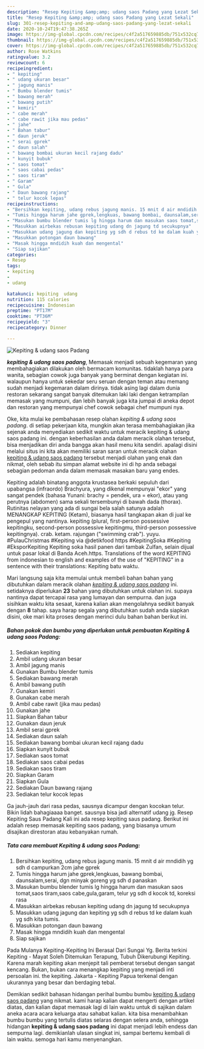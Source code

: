 ```yaml
---
description: "Resep Kepiting &amp;amp; udang saos Padang yang Lezat Sekali"
title: "Resep Kepiting &amp;amp; udang saos Padang yang Lezat Sekali"
slug: 301-resep-kepiting-and-amp-udang-saos-padang-yang-lezat-sekali
date: 2020-10-24T19:47:38.265Z
image: https://img-global.cpcdn.com/recipes/c4f2a517659885db/751x532cq70/kepiting-udang-saos-padang-foto-resep-utama.jpg
thumbnail: https://img-global.cpcdn.com/recipes/c4f2a517659885db/751x532cq70/kepiting-udang-saos-padang-foto-resep-utama.jpg
cover: https://img-global.cpcdn.com/recipes/c4f2a517659885db/751x532cq70/kepiting-udang-saos-padang-foto-resep-utama.jpg
author: Rose Watkins
ratingvalue: 3.2
reviewcount: 6
recipeingredient:
- " kepiting"
- " udang ukuran besar"
- " jagung manis"
- " Bumbu blender tumis"
- " bawang merah"
- " bawang putih"
- " kemiri"
- " cabe merah"
- " cabe rawit jika mau pedas"
- " jahe"
- " Bahan tabur"
- " daun jeruk"
- " serai gprek"
- " daun salah"
- " bawang bombai ukuran kecil rajang dadu"
- " kunyit bubuk"
- " saos tomat"
- " saos cabai pedas"
- " saos tiram"
- " Garam"
- " Gula"
- " Daun bawang rajang"
- " telur kocok lepas"
recipeinstructions:
- "Bersihkan kepiting, udang rebus jagung manis. 15 mnit d air mndidih yg sdh d campurkan 2cm jahe gprek"
- "Tumis hingga harum jahe gprek,lengkuas, bawang bombai, daunsalam,serai, dgn minyak goreng yg sdh d panaskan"
- "Masukan bumbu blender tumis lg hingga harum dan masukan saos tomat,saos tiram,saos cabe,gula,garam, telur yg sdh d kocok td, koreksi rasa"
- "Masukkan airbekas rebusan kepiting udang dn jagung td secukupnya"
- "Masukkan udang jagung dan kepiting yg sdh d rebus td ke dalam kuah yg sdh kita tumis."
- "Masukkan potongan daun bawang"
- "Masak hingga mndidih kuah dan mengental"
- "Siap sajikan"
categories:
- Resep
tags:
- kepiting
- 
- udang

katakunci: kepiting  udang 
nutrition: 115 calories
recipecuisine: Indonesian
preptime: "PT17M"
cooktime: "PT36M"
recipeyield: "3"
recipecategory: Dinner

---
```



![Kepiting &amp; udang saos Padang](https://img-global.cpcdn.com/recipes/c4f2a517659885db/751x532cq70/kepiting-udang-saos-padang-foto-resep-utama.jpg)

<b><i>kepiting &amp; udang saos padang</i></b>, Memasak menjadi sebuah kegemaran yang membahagiakan dilakukan oleh bermacam komunitas. tidaklah hanya para wanita, sebagian cowok juga banyak yang berminat dengan kegiatan ini. walaupun hanya untuk sekedar seru seruan dengan teman atau memang sudah menjadi kegemaran dalam dirinya. tidak asing lagi dalam dunia restoran sekarang sangat banyak ditemukan laki laki dengan ketrampilan memasak yang mumpuni, dan lebih banyak juga kita jumpai di aneka depot dan restoran yang mempunyai chef cowok sebagai chef mumpuni nya.

Oke, kita mulai ke pembahasan resep olahan <i>kepiting &amp; udang saos padang</i>. di setiap pekerjaan kita, mungkin akan terasa membahagiakan jika sejenak anda menyediakan sedikit waktu untuk meracik kepiting &amp; udang saos padang ini. dengan keberhasilan anda dalam meracik olahan tersebut, bisa menjadikan diri anda bangga akan hasil menu kita sendiri. apalagi disini melalui situs ini kita akan memiliki saran saran untuk meracik olahan <u>kepiting &amp; udang saos padang</u> tersebut menjadi olahan yang enak dan nikmat, oleh sebab itu simpan alamat website ini di hp anda sebagai sebagian pedoman anda dalam memasak masakan baru yang endes.

Kepiting adalah binatang anggota krustasea berkaki sepuluh dari upabangsa (infraordo) Brachyura, yang dikenal mempunyai &#34;ekor&#34; yang sangat pendek (bahasa Yunani: brachy = pendek, ura = ekor), atau yang perutnya (abdomen) sama sekali tersembunyi di bawah dada (thorax). Rutinitas nelayan yang ada di sungai bela salah satunya adalah MENANGKAP KEPITING (Ketam), biasanya hasil tangkapan akan di jual ke pengepul yang nantinya. kepiting (plural, first-person possessive kepitingku, second-person possessive kepitingmu, third-person possessive kepitingnya). crab. ketam. rajungan (&#34;swimming crab&#34;). yuyu. #PulauChristmas #Kepiting via @detikfood https #KepitingSoka #Kepiting #EksporKepiting Kepiting soka hasil panen dari tambak Zulfan, selain dijual untuk pasar lokal di Banda Aceh.https. Translations of the word KEPITING from indonesian to english and examples of the use of &#34;KEPITING&#34; in a sentence with their translations: Kepiting batu waktu.


Mari langsung saja kita memulai untuk membeli bahan bahan yang dibutuhkan dalam meracik olahan <u><i>kepiting &amp; udang saos padang</i></u> ini. setidaknya diperlukan <b>23</b> bahan yang dibutuhkan untuk olahan ini. supaya nantinya dapat tercapai rasa yang lumayan dan sempurna. dan juga sisihkan waktu kita sesaat, karena kalian akan mengolahnya sedikit banyak dengan <b>8</b> tahap. saya harap segala yang dibutuhkan sudah anda siapkan disini, oke mari kita proses dengan merinci dulu bahan bahan berikut ini.

<!--inarticleads1-->

##### Bahan pokok dan bumbu yang diperlukan untuk pembuatan Kepiting &amp; udang saos Padang:

1. Sediakan  kepiting
1. Ambil  udang ukuran besar
1. Ambil  jagung manis
1. Gunakan  Bumbu blender tumis
1. Sediakan  bawang merah
1. Ambil  bawang putih
1. Gunakan  kemiri
1. Gunakan  cabe merah
1. Ambil  cabe rawit (jika mau pedas)
1. Gunakan  jahe
1. Siapkan  Bahan tabur
1. Gunakan  daun jeruk
1. Ambil  serai gprek
1. Sediakan  daun salah
1. Sediakan  bawang bombai ukuran kecil rajang dadu
1. Siapkan  kunyit bubuk
1. Sediakan  saos tomat
1. Sediakan  saos cabai pedas
1. Sediakan  saos tiram
1. Siapkan  Garam
1. Siapkan  Gula
1. Sediakan  Daun bawang rajang
1. Sediakan  telur kocok lepas


Ga jauh-jauh dari rasa pedas, sausnya dicampur dengan kocokan telur. Bikin lidah bahagiaaaa banget. sausnya bisa jadi alternatif udang jg. Resep Kepiting Saus Padang Kali ini ada resep kepiting saus padang. Berikut ini adalah resep memasak kepiting saos padang, yang biasanya umum disajikan direstoran atau kebanyakan rumah. 

<!--inarticleads2-->

##### Tata cara membuat Kepiting &amp; udang saos Padang:

1. Bersihkan kepiting, udang rebus jagung manis. 15 mnit d air mndidih yg sdh d campurkan 2cm jahe gprek
1. Tumis hingga harum jahe gprek,lengkuas, bawang bombai, daunsalam,serai, dgn minyak goreng yg sdh d panaskan
1. Masukan bumbu blender tumis lg hingga harum dan masukan saos tomat,saos tiram,saos cabe,gula,garam, telur yg sdh d kocok td, koreksi rasa
1. Masukkan airbekas rebusan kepiting udang dn jagung td secukupnya
1. Masukkan udang jagung dan kepiting yg sdh d rebus td ke dalam kuah yg sdh kita tumis.
1. Masukkan potongan daun bawang
1. Masak hingga mndidih kuah dan mengental
1. Siap sajikan


Pada Mulanya Kepiting-Kepiting Ini Berasal Dari Sungai Yg. Berita terkini Kepiting - Mayat Soleh Ditemukan Terapung, Tubuh Dikerubungi Kepiting. Karena marah kepiting akan menjepit tali pemberat tersebut dengan sangat kencang. Bukan, bukan cara menangkap kepiting yang menjadi inti persoalan ini. the kepiting. Jakarta - Kepiting Papua terkenal dengan ukurannya yang besar dan berdaging tebal. 

Demikian sedikit bahasan hidangan perihal bumbu bumbu <u>kepiting &amp; udang saos padang</u> yang nikmat. kami harap kalian dapat mengerti dengan artikel diatas, dan kalian dapat memasak lagi di lain waktu untuk di sajikan dalam aneka acara acara keluarga atau sahabat kalian. kita bisa menambahkan bumbu bumbu yang tertulis diatas selaras dengan selera anda, sehingga hidangan <b>kepiting &amp; udang saos padang</b> ini dapat menjadi lebih endess dan sempurna lagi. demikianlah ulasan singkat ini, sampai bertemu kembali di lain waktu. semoga hari kamu menyenangkan.
